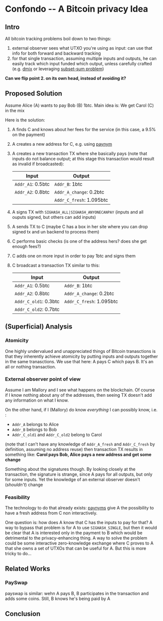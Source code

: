 # Confondo -- A Bitcoin privacy Idea

## Intro
All bitcoin tracking problems boil down to two things:

1. external observer sees what UTXO you're using as input: can use that info for both forward and backward tracking
2. for that single transaction, assuming multiple inputs and outputs, he can easily track which input funded which output, unless carefully crafted (e.g. [dmix](https://fadibarbara.it/papers/dimx.pdf) or leveraging [subset-sum problem](https://en.wikipedia.org/wiki/Subset_sum_problem))

**Can we flip point 2. on its own head, instead of avoiding it?**

## Proposed Solution
Assume Alice (A) wants to pay Bob (B) 1btc. Main idea is: We get Carol (C) in the mix

Here is the solution:

1. A finds C and knows about her fees for the service (in this case, a 9.5% on the payment)
1. A creates a new address for C, e.g. using [paynym](https://samourai.kayako.com/article/68-what-are-paynyms)
1. A creates a new transaction TX where she basically pays (note that inputs do not balance output; at this stage this transaction would result as invalid if broadcasted):

    |Input              | Output|
    |-----|---|
    |`Addr_A1`: 0.5btc    |`Addr_B`: 1btc|
    |`Addr_A2`: 0.8btc    |`Addr_A_change`: 0.2btc|
    |                  |`Addr_C_fresh`: 1.095btc|

1. A signs TX with `SIGHASH_ALL|SIGHASH_ANYONECANPAY` (inputs and all ouputs signed, but others can add inputs)
1. A sends TX to C (maybe C has a box in her site where you can drop signed tx and un backend to process them)
1. C performs basic checks (is one of the address hers? does she get enough fees?)
1. C adds one on more input in order to pay 1btc and signs them
1. C broadcast a transaction TX similar to this:

    |Input               |Output|
    |--|--|
    |`Addr_A1`: 0.5btc     |`Addr_B`: 1btc|
    |`Addr_A2`: 0.8btc     |`Addr_A_change`: 0.2btc|
    |`Addr_C_old1`: 0.3btc |`Addr_C_fresh`: 1.095btc|
    |`Addr_C_old2`: 0.7btc | |


## (Superficial) Analysis

### Atomicity
One highly undervalued and unappreciated things of Bitcoin tranasctions is that they inherently achieve atomicity by putting inputs and outputs together in the same tranasctions. We use that here: A pays C which pays B. It's an all or nothing transaction.

### External observer point of view
Assume I am Mallory and I see what happens on the blockchain. Of course if I know nothing about any of the addresses, then seeing TX doesn't add any information on what I know.

On the other hand, if I (Mallory) do know *everything* I can possibly know, i.e. :

* `Addr_A` belongs to Alice
* `Addr_B` belongs to Bob
* `Addr_C_old1` and `Addr_C_old2` belong to Carol

(note that I can't have any knowledge of `Addr_A_fresh` and `Addr_C_fresh` by definition, assuming no address reuse) then transaction TX results in something like: **Carol pays Bob, Alice pays a new address and get some change**

Something about the signatures though. By looking closely at the transaction, the signature is strange, since A pays for all outputs, but only for some inputs. Yet the knowledge of an external observer doesn't (*shouldn't*) change 

### Feasibility
The technology to do that already exists: [paynyms](https://samourai.kayako.com/article/68-what-are-paynyms) give A the possibility to have a fresh address from C non interactively. 

One question is: how does A know that C has the inputs to pay for that? A way to bypass that problem is for A to use `SIGHASH_SINGLE`, but then it would be clear that A is interested only in the payment to B which would be detrimental to the privacy-enhancing thing. A way to solve the problem could be some interactive zero-knowledge exchange where C proves to A that she owns a set of UTXOs that can be useful for A. But this is more tricky to do...


## Related Works
### PaySwap
payswap is similar: wehn A pays B, B participates in the transaction and adds some coins. Still, B knows he's being paid by A
## Conclusion
